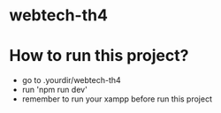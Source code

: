 # webtech-th4
# How to run this project? 
- go to .yourdir/webtech-th4 
- run 'npm run dev'
- remember to run your xampp before run this project
